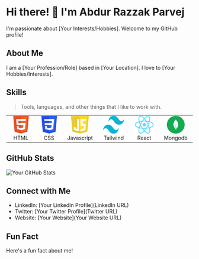 # Hi there! 👋 I'm Abdur Razzak Parvej

I'm passionate about [Your Interests/Hobbies]. Welcome to my GitHub profile!

## About Me

I am a [Your Profession/Role] based in [Your Location]. I love to [Your Hobbies/Interests].

## Skills

> Tools, languages, and other things that I like to work with.

<table>
  <tr>
    <td align="center" width="96">
      <a href="#macropower-tech">
        <img src="./src/images/html.png" width="48" height="48" alt="HTML" />
      </a>
      <br>HTML
    </td>
    <td align="center" width="96">
      <a href="#macropower-tech">
        <img src="./src/images/css.png" width="48" height="48" alt="CSS" />
      </a>
      <br>CSS
    </td>
    <td align="center" width="96">
      <a href="#macropower-tech">
        <img src="./src/images/javascript.svg" width="48" height="48" alt="javascript" />
      </a>
      <br>Javascript
    </td>
    <td align="center" width="96">
      <a href="#macropower-tech">
        <img src="./src/images/Tailwind_CSS.png" width="58" height="48" alt="Tailwind" />
      </a>
      <br>Tailwind
    </td>
    <td align="center" width="96">
      <a href="#macropower-tech">
        <img src="./src/images/react.png" width="52" height="48" alt="react" />
      </a>
      <br>React
    </td>
    <td align="center" width="96">
      <a href="#macropower-tech">
        <img src="./src/images/mongodb-logo.png" width="48" height="48" alt="mongodb" />
      </a>
      <br>Mongodb
    </td>
  </tr>
</table>

## GitHub Stats

![Your GitHub Stats](https://github-readme-stats.vercel.app/api?username=yourusername&show_icons=true&hide_border=true)

## Connect with Me

- LinkedIn: [Your LinkedIn Profile](LinkedIn URL)
- Twitter: [Your Twitter Profile](Twitter URL)
- Website: [Your Website](Your Website URL)

## Fun Fact

Here's a fun fact about me!
